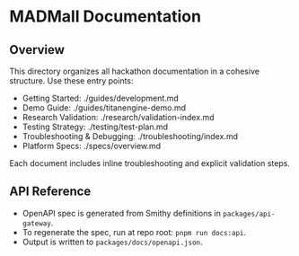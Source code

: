 # MADMall Documentation

## Overview

This directory organizes all hackathon documentation in a cohesive structure. Use these entry points:

- Getting Started: ./guides/development.md
- Demo Guide: ./guides/titanengine-demo.md
- Research Validation: ./research/validation-index.md
- Testing Strategy: ./testing/test-plan.md
- Troubleshooting & Debugging: ./troubleshooting/index.md
- Platform Specs: ./specs/overview.md

Each document includes inline troubleshooting and explicit validation steps.

## API Reference

- OpenAPI spec is generated from Smithy definitions in `packages/api-gateway`.
- To regenerate the spec, run at repo root: `pnpm run docs:api`.
- Output is written to `packages/docs/openapi.json`.

